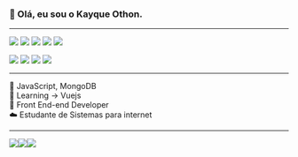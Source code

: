 <h3>👋 Olá, eu sou o Kayque Othon.</h3>
<hr>

<a><img src="https://img.shields.io/badge/-python-FFC300?logo=python&logoColor=white&style=for-the-badge">
<img src="https://img.shields.io/badge/-html5-CD5C5C?logo=html5&logoColor=white&style=for-the-badge">
<img src="https://img.shields.io/badge/Bootstrap-563D7C?style=for-the-badge&logo=bootstrap&logoColor=white">
<img src="https://img.shields.io/badge/Vue.js-35495E?style=for-the-badge&logo=vue.js&logoColor=4FC08D">
<img src="https://img.shields.io/badge/-css3-7B68EE?logo=css3&logoColor=white&style=for-the-badge">
</a>

<a><img src="https://img.shields.io/badge/GIT-E44C30?style=for-the-badge&logo=git&logoColor=white">
<img src="https://img.shields.io/badge/powershell-5391FE?style=for-the-badge&logo=powershell&logoColor=white">
<img src="https://img.shields.io/badge/Eclipse-2C2255?style=for-the-badge&logo=eclipse&logoColor=white">
<img src="https://img.shields.io/badge/MongoDB-4EA94B?style=for-the-badge&logo=mongodb&logoColor=white">
<!--<img src="https://img.shields.io/badge/PostgreSQL-316192?style=for-the-badge&logo=postgresql&logoColor=white">--></a>

<hr>

📜 JavaScript, MongoDB <br>
📖 Learning -> Vuejs <br>
👾 Front End-end Developer <br>
☁️ Estudante de Sistemas para internet <br>

<hr>


<a href="https://www.instagram.com/othoncodes"><img src="https://img.shields.io/badge/Instagram-E4405F?style=for-the-badge&logo=instagram&logoColor=white"></a><a href="https://www.linkedin.com/in/kayque-othon/"><img src="https://img.shields.io/badge/LinkedIn-0077B5?style=for-the-badge&logo=linkedin&logoColor=white"></a><a href="https://mail.google.com/mail/u/2/#inbox?compose=GTvVlcSBmWzBgkKXNZGZlJvJrXwxDpGpxsVNpZPXrSPTPfFZvrZpJPpJTwctqbXPKjDBWwQwmwnnC"><img src="https://img.shields.io/badge/Gmail-D14836?style=for-the-badge&logo=gmail&logoColor=white"></a>

